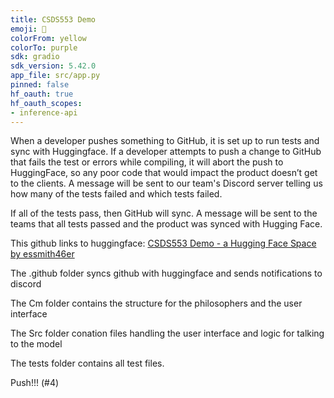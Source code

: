 ```yaml
---
title: CSDS553 Demo
emoji: 💬
colorFrom: yellow
colorTo: purple
sdk: gradio
sdk_version: 5.42.0
app_file: src/app.py
pinned: false
hf_oauth: true
hf_oauth_scopes:
- inference-api
---
```


When a developer pushes something to GitHub, it is set up to run tests and sync with Huggingface. If a developer attempts to push a change to GitHub that fails the test or errors while compiling, it will abort the push to HuggingFace, so any poor code that would impact the product doesn’t get to the clients. A message will be sent to our team's Discord server telling us how many of the tests failed and which tests failed.

If all of the tests pass, then GitHub will sync. A message will be sent to the teams that all tests passed and the product was synced with Hugging Face.

This github links to huggingface: [CSDS553 Demo - a Hugging Face Space by essmith46er](https://huggingface.co/spaces/essmith46er/CSDS553_Demo)

The .github folder syncs github with huggingface and sends notifications to discord

The Cm folder contains the structure for the philosophers and the user interface 

The Src folder conation files handling the user interface and logic for talking to the model 

The tests folder contains all test files.

Push!!! (#4)
